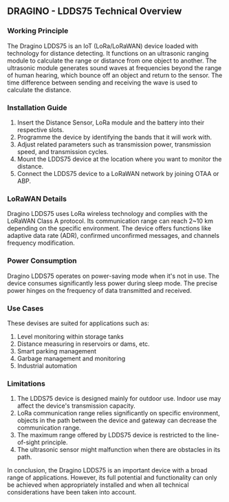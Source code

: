 ## DRAGINO - LDDS75 Technical Overview

### Working Principle
The Dragino LDDS75 is an IoT (LoRa/LoRaWAN) device loaded with technology for distance detecting. It functions on an ultrasonic ranging module to calculate the range or distance from one object to another. The ultrasonic module generates sound waves at frequencies beyond the range of human hearing, which bounce off an object and return to the sensor. The time difference between sending and receiving the wave is used to calculate the distance. 

### Installation Guide
1. Insert the Distance Sensor, LoRa module and the battery into their respective slots. 
2. Programme the device by identifying the bands that it will work with.
3. Adjust related parameters such as transmission power, transmission speed, and transmission cycles.
4. Mount the LDDS75 device at the location where you want to monitor the distance.
5. Connect the LDDS75 device to a LoRaWAN network by joining OTAA or ABP. 

### LoRaWAN Details
Dragino LDDS75 uses LoRa wireless technology and complies with the LoRaWAN Class A protocol. Its communication range can reach 2~10 km depending on the specific environment. The device offers functions like adaptive data rate (ADR), confirmed unconfirmed messages, and channels frequency modification.

### Power Consumption
Dragino LDDS75 operates on power-saving mode when it's not in use. The device consumes significantly less power during sleep mode. The precise power hinges on the frequency of data transmitted and received. 

### Use Cases
These devises are suited for applications such as:
1. Level monitoring within storage tanks
2. Distance measuring in reservoirs or dams, etc.
3. Smart parking management
4. Garbage management and monitoring
5. Industrial automation

### Limitations
1. The LDDS75 device is designed mainly for outdoor use. Indoor use may affect the device's transmission capacity. 
2. LoRa communication range relies significantly on specific environment, objects in the path between the device and gateway can decrease the communication range.
3. The maximum range offered by LDDS75 device is restricted to the line-of-sight principle.
4. The ultrasonic sensor might malfunction when there are obstacles in its path. 

In conclusion, the Dragino LDDS75 is an important device with a broad range of applications. However, its full potential and functionality can only be achieved when appropriately installed and when all technical considerations have been taken into account.
